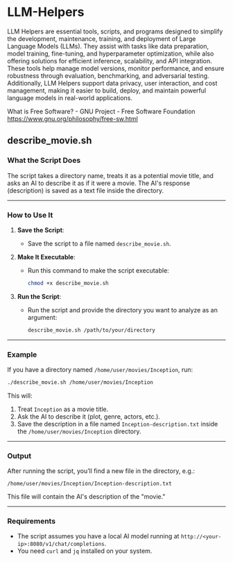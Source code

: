 # LLM-Helpers

LLM Helpers are essential tools, scripts, and programs designed to simplify the development, maintenance, training, and deployment of Large Language Models (LLMs). They assist with tasks like data preparation, model training, fine-tuning, and hyperparameter optimization, while also offering solutions for efficient inference, scalability, and API integration. These tools help manage model versions, monitor performance, and ensure robustness through evaluation, benchmarking, and adversarial testing. Additionally, LLM Helpers support data privacy, user interaction, and cost management, making it easier to build, deploy, and maintain powerful language models in real-world applications.

What is Free Software? - GNU Project - Free Software Foundation  
https://www.gnu.org/philosophy/free-sw.html

## describe_movie.sh

### **What the Script Does**
The script takes a directory name, treats it as a potential movie title, and asks an AI to describe it as if it were a movie. The AI's response (description) is saved as a text file inside the directory.

---

### **How to Use It**
1. **Save the Script**:
   - Save the script to a file named `describe_movie.sh`.

2. **Make It Executable**:
   - Run this command to make the script executable:
     ```bash
     chmod +x describe_movie.sh
     ```

3. **Run the Script**:
   - Run the script and provide the directory you want to analyze as an argument:
     ```bash
     describe_movie.sh /path/to/your/directory
     ```

---

### **Example**
If you have a directory named `/home/user/movies/Inception`, run:
```bash
./describe_movie.sh /home/user/movies/Inception
```

This will:
1. Treat `Inception` as a movie title.
2. Ask the AI to describe it (plot, genre, actors, etc.).
3. Save the description in a file named `Inception-description.txt` inside the `/home/user/movies/Inception` directory.

---

### **Output**
After running the script, you’ll find a new file in the directory, e.g.:
```
/home/user/movies/Inception/Inception-description.txt
```
This file will contain the AI's description of the "movie."

---

### **Requirements**
- The script assumes you have a local AI model running at `http://<your-ip>:8080/v1/chat/completions`.
- You need `curl` and `jq` installed on your system.
